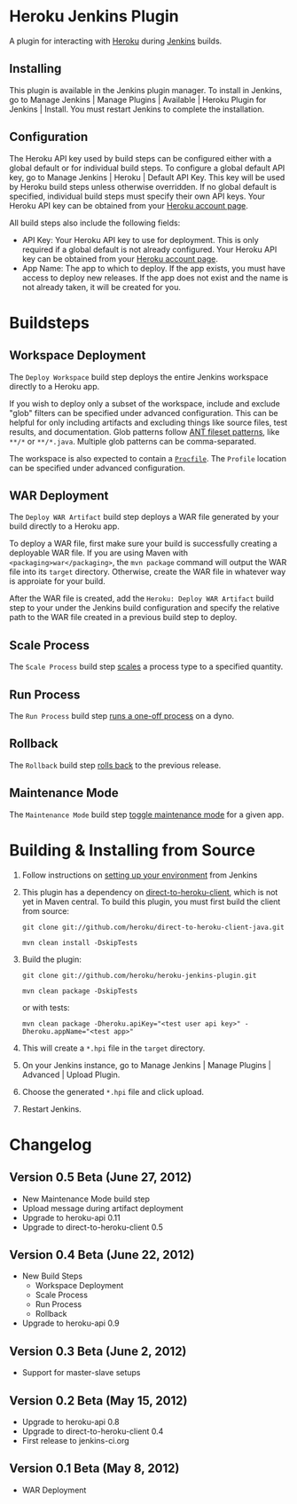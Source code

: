 Heroku Jenkins Plugin
======================

A plugin for interacting with [Heroku](http://heroku.com) during [Jenkins](http://jenkins-ci.org/) builds.

Installing
----------

This plugin is available in the Jenkins plugin manager. 
To install in Jenkins, go to Manage Jenkins | Manage Plugins | Available | Heroku Plugin for Jenkins | Install. 
You must restart Jenkins to complete the installation.

Configuration
-------------

The Heroku API key used by build steps can be configured either with a global default or for individual build steps.
To configure a global default API key, go to Manage Jenkins | Heroku | Default API Key. This key will be used
by Heroku build steps unless otherwise overridden. If no global default is specified, individual build steps must specify
their own API keys. Your Heroku API key can be obtained from your [Heroku account page](https://api.heroku.com/account).

All build steps also include the following fields:

 - API Key: Your Heroku API key to use for deployment. This is only required if a global default is not already configured. Your Heroku API key can be obtained from your [Heroku account page](https://api.heroku.com/account).
 - App Name: The app to which to deploy. If the app exists, you must have access to deploy new releases. If the app does not exist and the name is not already taken, it will be created for you.

Buildsteps
==========

Workspace Deployment
--------------------

The `Deploy Workspace` build step deploys the entire Jenkins workspace directly to a Heroku app.

If you wish to deploy only a subset of the workspace, include and exclude "glob" filters can be specified under advanced configuration.
This can be helpful for only including artifacts and excluding things like source files, test results, and documentation.
Glob patterns follow [ANT fileset patterns](http://ant.apache.org/manual/Types/fileset.html), like `**/*` or `**/*.java`. Multiple glob patterns can be comma-separated.

The workspace is also expected to contain a [`Procfile`](https://devcenter.heroku.com/articles/procfile).
The `Profile` location can be specified under advanced configuration.


WAR Deployment
--------------

The `Deploy WAR Artifact` build step deploys a WAR file generated by your build directly to a Heroku app.

To deploy a WAR file, first make sure your build is successfully creating a deployable WAR file.
If you are using Maven with `<packaging>war</packaging>`, the `mvn package` command will output the WAR file into its `target` directory.
Otherwise, create the WAR file in whatever way is approiate for your build.

After the WAR file is created, add the `Heroku: Deploy WAR Artifact` build step to your under the Jenkins build configuration
and specify the relative path to the WAR file created in a previous build step to deploy.

Scale Process
-------------

The `Scale Process` build step [scales](https://devcenter.heroku.com/articles/scaling) a process type to a specified quantity.

Run Process
-----------

The `Run Process` build step [runs a one-off process](https://devcenter.heroku.com/articles/cedar#oneoff_processes) on a dyno.

Rollback
--------

The `Rollback` build step [rolls back](https://devcenter.heroku.com/articles/releases#rollback) to the previous release.


Maintenance Mode
----------------

The `Maintenance Mode` build step [toggle maintenance mode](https://devcenter.heroku.com/articles/maintenance-mode) for a given app.


Building & Installing from Source
=================================

1. Follow instructions on [setting up your environment](https://wiki.jenkins-ci.org/display/JENKINS/Plugin+tutorial#Plugintutorial-SettingUpEnvironment)
   from Jenkins

2. This plugin has a dependency on [direct-to-heroku-client](https://github.com/heroku/direct-to-heroku-client-java),
   which is not yet in Maven central. To build this plugin, you must first build the client from source:

     `git clone git://github.com/heroku/direct-to-heroku-client-java.git`

     `mvn clean install -DskipTests`

3. Build the plugin:

     `git clone git://github.com/heroku/heroku-jenkins-plugin.git`

     `mvn clean package -DskipTests`

     or with tests:

     `mvn clean package -Dheroku.apiKey="<test user api key>" -Dheroku.appName="<test app>"`

4. This will create a `*.hpi` file in the `target` directory. 

5. On your Jenkins instance, go to Manage Jenkins | Manage Plugins | Advanced | Upload Plugin.

6. Choose the generated `*.hpi` file and click upload.

7. Restart Jenkins.


Changelog
=========

Version 0.5 Beta (June 27, 2012)
--------------------------------
 - New Maintenance Mode build step
 - Upload message during artifact deployment
 - Upgrade to heroku-api 0.11
 - Upgrade to direct-to-heroku-client 0.5

Version 0.4 Beta (June 22, 2012)
-------------------------------
 - New Build Steps
   - Workspace Deployment
   - Scale Process
   - Run Process
   - Rollback
 - Upgrade to heroku-api 0.9

Version 0.3 Beta (June 2, 2012)
-------------------------------
 - Support for master-slave setups

Version 0.2 Beta (May 15, 2012)
-------------------------------
 - Upgrade to heroku-api 0.8
 - Upgrade to direct-to-heroku-client 0.4
 - First release to jenkins-ci.org

Version 0.1 Beta (May 8, 2012)
------------------------------
- WAR Deployment
 
